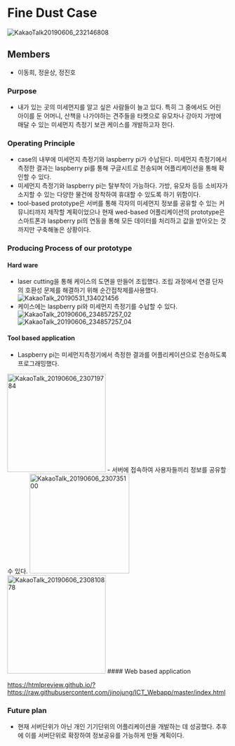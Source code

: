 # Fine Dust Case

![KakaoTalk20190606_232146808](https://user-images.githubusercontent.com/50007485/59041796-4b47d380-88b4-11e9-9013-8575df6bc3b7.jpg)

## Members
- 이동희, 정윤상, 정진호

### Purpose
- 내가 있는 곳의 미세먼지를 알고 싶은 사람들이 늘고 있다. 특히 그 중에서도 어린 아이를 둔 어머니, 산책을 나가야하는 견주들을 타켓으로 유모차나 강아지 가방에 매달 수 있는 미세먼지 측정기 보관 케이스를 개발하고자 한다.

### Operating Principle
-  case의 내부에 미세먼지 측정기와 laspberry pi가 수납된다. 미세먼지 측정기에서 측정한 결과는 laspberry pi를 통해 구글시트로 전송되며 어플리케이션을 통해 확인할 수 있다.
- 미세먼지 측정기와 laspberry pi는 탈부착이 가능하다. 가방, 유모차 등등 소비자가 소지할 수 있는 다양한 물건에 장착하여 휴대할 수 있도록 하기 위함이다.
- tool-based prototype은 서버를 통해 각자의 미세먼지 정보를 공유할 수 있는 커뮤니티까지 제작할 계획이었으나 현재 wed-based 어플리케이션의 prototype은 스마트폰과 laspberry pi의 연동을 통해 모든 데이터를 처리하고 값을 받아오는 것까지만 구축해놓은 상황이다.


### Producing Process of our prototype
#### Hard ware
- laser cutting을 통해 케이스의 도면을 만들어 조립했다. 조립 과정에서 연결 단자의 호환성 문제를 해결하기 위해 순간접착제를사용했다.
![KakaoTalk_20190531_134021456](https://user-images.githubusercontent.com/50007485/59041781-46831f80-88b4-11e9-8d56-74d993d390fd.jpg)
- 케이스에는 laspberry pi와 미세먼지 측정기를 수납할 수 있다.
![KakaoTalk_20190606_234857257_02](https://user-images.githubusercontent.com/50007485/59042734-f442fe00-88b5-11e9-908c-be23ca4a2fae.jpg)
![KakaoTalk_20190606_234857257_04](https://user-images.githubusercontent.com/50007485/59042739-f73dee80-88b5-11e9-97a0-8addfc94447d.jpg)
#### Tool based application
- Laspberry pi는 미세먼지측정기에서 측정한 결과를 어플리케이션으로 전송하도록 프로그래밍했다.
<img width="224" alt="KakaoTalk_20190606_230719784" src="https://user-images.githubusercontent.com/50007485/59042594-b1812600-88b5-11e9-9342-12aa98d982ba.png">
- 서버에 접속하여 사용자들끼리 정보를 공유할 수 있다.
<img width="227" alt="KakaoTalk_20190606_230735100" src="https://user-images.githubusercontent.com/50007485/59043768-d4acd500-88b7-11e9-831f-34b874d7311c.png">
<img width="224" alt="KakaoTalk_20190606_230810878" src="https://user-images.githubusercontent.com/50007485/59043769-d70f2f00-88b7-11e9-94b9-c3405fb90beb.png">
#### Web based application

https://htmlpreview.github.io/?https://raw.githubusercontent.com/jinojung/ICT_Webapp/master/index.html

### Future plan
- 현재 서버단위가 아닌 개인 기기단위의 어플리케이션을 개발하는 데 성공했다. 추후에 이를 서버단위로 확장하여 정보공유를 가능하게 만들 계획이다.

